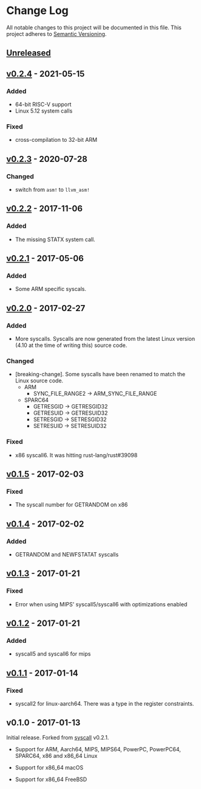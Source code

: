 # Change Log

All notable changes to this project will be documented in this file.
This project adheres to [Semantic Versioning](http://semver.org/).

## [Unreleased]

## [v0.2.4] - 2021-05-15

### Added

- 64-bit RISC-V support
- Linux 5.12 system calls

### Fixed

- cross-compilation to 32-bit ARM

## [v0.2.3] - 2020-07-28

### Changed

- switch from `asm!` to `llvm_asm!`

## [v0.2.2] - 2017-11-06

### Added

- The missing STATX system call.

## [v0.2.1] - 2017-05-06

### Added

- Some ARM specific syscals.

## [v0.2.0] - 2017-02-27

### Added

- More syscalls. Syscalls are now generated from the latest Linux version (4.10
  at the time of writing this) source code.

### Changed

- [breaking-change]. Some syscalls have been renamed to match the Linux source
  code.
  - ARM
    - SYNC_FILE_RANGE2 -> ARM_SYNC_FILE_RANGE
  - SPARC64
    - GETRESGID -> GETRESGID32
    - GETRESUID -> GETRESUID32
    - SETRESGID -> SETRESGID32
    - SETRESUID -> SETRESUID32

### Fixed

- x86 syscall6. It was hitting rust-lang/rust#39098

## [v0.1.5] - 2017-02-03

### Fixed

- The syscall number for GETRANDOM on x86

## [v0.1.4] - 2017-02-02

### Added

- GETRANDOM and NEWFSTATAT syscalls

## [v0.1.3] - 2017-01-21

### Fixed

- Error when using MIPS' syscall5/syscall6 with optimizations enabled

## [v0.1.2] - 2017-01-21

### Added

- syscall5 and syscall6 for mips

## [v0.1.1] - 2017-01-14

### Fixed

- syscall2 for linux-aarch64. There was a type in the register constraints.

## v0.1.0 - 2017-01-13

Initial release. Forked from [syscall] v0.2.1.

[syscall]: https://crates.io/crates/syscall

- Support for ARM, Aarch64, MIPS, MIPS64, PowerPC, PowerPC64, SPARC64, x86 and
  x86_64 Linux

- Support for x86_64 macOS

- Support for x86_64 FreeBSD

[Unreleased]: https://github.com/japaric/syscall.rs/compare/v0.2.4...HEAD
[v0.2.4]: https://github.com/japaric/syscall.rs/compare/v0.2.3...v0.2.4
[v0.2.3]: https://github.com/japaric/syscall.rs/compare/v0.2.2...v0.2.3
[v0.2.2]: https://github.com/japaric/syscall.rs/compare/v0.2.1...v0.2.2
[v0.2.1]: https://github.com/japaric/syscall.rs/compare/v0.2.0...v0.2.1
[v0.2.0]: https://github.com/japaric/syscall.rs/compare/v0.1.5...v0.2.0
[v0.1.5]: https://github.com/japaric/syscall.rs/compare/v0.1.4...v0.1.5
[v0.1.4]: https://github.com/japaric/syscall.rs/compare/v0.1.3...v0.1.4
[v0.1.3]: https://github.com/japaric/syscall.rs/compare/v0.1.2...v0.1.3
[v0.1.2]: https://github.com/japaric/syscall.rs/compare/v0.1.1...v0.1.2
[v0.1.1]: https://github.com/japaric/syscall.rs/compare/v0.1.0...v0.1.1
